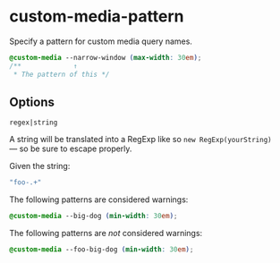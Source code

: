 # custom-media-pattern

Specify a pattern for custom media query names.

```css
@custom-media --narrow-window (max-width: 30em);
/**             ↑
 * The pattern of this */
```

## Options

`regex|string`

A string will be translated into a RegExp like so `new RegExp(yourString)` — so be sure to escape properly.

Given the string:

```js
"foo-.+"
```

The following patterns are considered warnings:

```css
@custom-media --big-dog (min-width: 30em);
```

The following patterns are *not* considered warnings:

```css
@custom-media --foo-big-dog (min-width: 30em);
```
